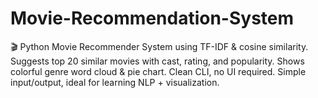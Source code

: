 # Movie-Recommendation-System
🎬 Python Movie Recommender System using TF-IDF &amp; cosine similarity. Suggests top 20 similar movies with cast, rating, and popularity. Shows colorful genre word cloud &amp; pie chart. Clean CLI, no UI required. Simple input/output, ideal for learning NLP + visualization.
